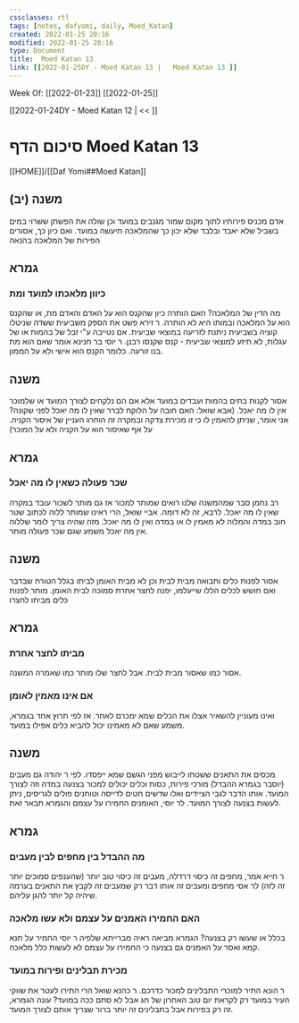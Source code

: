 ```yaml
---
cssclasses: rtl
tags: [notes, dafyomi, daily, Moed_Katan] 
created: 2022-01-25 20:16
modified: 2022-01-25 20:16
type: Document
title:  Moed Katan 13
link: [[2022-01-25DY - Moed Katan 13 |   Moed Katan 13 ]]
---
```

Week Of: [[2022-01-23]]
[[2022-01-25]]

[[2022-01-24DY - Moed Katan 12 | << ]] 

# סיכום הדף  Moed Katan 13

[[HOME]]/[[Daf Yomi##Moed Katan]]

## משנה (יב) 
אדם מכניס פירותיו לתוך מקום שמור מגנבים במועד וכן שולה את הפשתן ששרוי במים בשביל שלא יאבד ובלבד שלא יכון כך שהמלאכה תיעשה במועד. ואם כיון כך, אסורים הפירות של המלאכה בהנאה  
## גמרא
### כיוון מלאכתו למועד ומת
מה הדין של המלאכה? האם הותרה כיון שהקנס הוא על האדם והאדם מת, או שהקנס הוא על המלאכה ובמותו היא לא הותרה.
ר זירא פשט את הספק משביעית ששדה שניטלו קוציה בשביעית ניתנת לזריעה במוצאי שביעית. אם נטייבה ע"י זבל של בהמות או של עגלות, לא תיזע למוצאי שביעית - קנס שקנסו רבנן. ר יוסי בר חנינא אומר שאם הוא מת בנו זורעה. כלומר הקנס הוא אישי ולא על הממון.
## משנה 
אסור לקנות בתים בהמות ועבדים במועד אלא אם הם נלקחים לצורך המועד או שלמוכר אין לו מה יאכל. (אבא שואל: האם חובה על הלוקח לברר שאין לו מה יאכל לפני שקונה? אני אומר, שניתן להאמין לו כי זו מכירת צדקה ובמקרה זה הוחרג העניין של איסור הקניה. על אף שאיסור הוא על הקניה ולא על המוכר) 
## גמרא
### שכר פעולה כשאין לו מה יאכל
רב נחמן סבר שמהמשנה שלנו רואים שמותר למכור אז גם מותר לשכור עובד במקרה שאין לו מה יאכל.
לרבא, זה לא דומה. 
אביי שואל, הרי ראינו שמותר ללוה לכתוב שטר חוב במדה והמלוה לא מאמין לו או במדה ואין לו מה יאכל. מזה שהיה צריך לומר שללוה אין מה יאכל משמע שגם שכר פעולה מותר.
## משנה
אסור לפנות כלים ותבואה מבית לבית וכן לא מבית האומן לביתו בגלל הטורח שבדבר ואם חושש לכלים הללו שייעלמו, יפנה לחצר אחרת סמוכה לבית האומן. 
מותר לפנות כלים מביתו לחצרו
## גמרא
### מביתו לחצר אחרת
אסור כמו שאסור מבית לבית. אבל לחצר שלו מותר כמו שאמרה המשנה.
### אם אינו מאמין לאומן 
ואינו מעוניין להשאיר אצלו את הכלים שמא ימכרם לאחר.
אז לפי תרוץ אחד בגמרא, משמע שאם לא מאמינו יכול להביא כלים אפילו במועד.
## משנה
מכסים את התאנים ששטחו לייבוש מפני הגשם שמא ייפסדו. לפי ר יהודה גם מעבים (יוסבר בגמרא ההבדל)
מורכי פירות, כסות וכלים יכולים למכור בצנעה במדה וזה לצורך המועד. 
אותו הדבר לגבי הציידים ואלו שדשים חטים לדייסה וטוחנים פולים לגריסים, ניתן לעשות בצנעה לצורך המועד.
לר יוסי, האומנים החמירו על עצמם והגמרא תבאר זאת.
## גמרא
### מה ההבדל בין מחפים לבין מעבים
ר חייא אמר, מחפים זה כיסוי דרדלה, מעבים זה כיסוי טוב יותר (שהענפים סמוכים יותר זה לזה)
לר אסי מחפים ומעבים זה אותו דבר רק שמעבים זה לקבץ את התאנים בערמה שיהיה קל יותר להגן עליהם.
### האם החמירו האמנים על עצמם ולא עשו מלאכה
בכלל או שעשו רק בצנעה?
הגמרא מביאה ראיה מברייתא שלפיה ר יוסי החמיר על תנא קמא ואסר על האמנים גם בצנעה כי החמירו על עצמם לא לעשות כלל מלאכה.
### מכירת תבלינים ופירות במועד
ר הונא התיר למוכרי התבלינים למכור כדרכם. 
ר כהנא שואל הרי התירו לעטר את שווקי העיר במועד רק לקראת יום טוב האחרון של חג אבל לא סתם ככה במועד?
עונה הגמרא, זה רק בפירות אבל בתבלינים זה יותר ברור שצריך אותם לצורך המועד.

